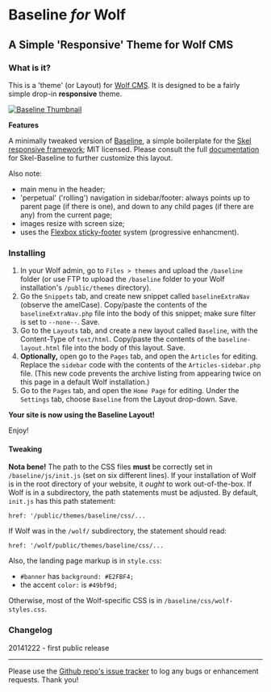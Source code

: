 # Baseline *for* Wolf

## A Simple 'Responsive' Theme for Wolf CMS

### What is it?

This is a 'theme' (or Layout) for [Wolf CMS][wcms]. It is designed to be a fairly simple drop-in **responsive** theme.

[![Baseline Thumbnail][thu]][png]

**Features**

A minimally tweaked version of [Baseline][bas], a simple boilerplate for the [Skel responsive framework][ske]; MIT licensed. Please consult the full [documentation][doc] for Skel-Baseline to further customize this layout.

Also note:

- main menu in the header;
- 'perpetual' ('rolling') navigation in sidebar/footer: always points up to parent page (if there is one), and down to any child pages (if there are any) from the current page;
- images resize with screen size;
- uses the [Flexbox sticky-footer][flx] system (progressive enhancment).


### Installing

1. In your Wolf admin, go to `Files > themes` and upload the `/baseline` folder (or use FTP to upload the `/baseline` folder to your Wolf installation's `/public/themes` directory).
1. Go the `Snippets` tab, and create new snippet called `baselineExtraNav` (observe the amelCase). Copy/paste the contents of the `baselineExtraNav.php` file into the body of this snippet; make sure filter is set to `--none--`. Save.
1. Go to the `Layouts` tab, and create a new layout called `Baseline`, with the Content-Type of `text/html`. Copy/paste the contents of the `baseline-layout.html` file into the body of this layout. Save.
1. **Optionally,** open go to the `Pages` tab, and open the `Articles` for editing. Replace the `sidebar` code with the contents of the `Articles-sidebar.php` file. (This new code prevents the archive listing from appearing twice on this page in a default Wolf installation.)
1. Go to the `Pages` tab, and open the `Home Page` for editing. Under the `Settings` tab, choose `Baseline` from the Layout drop-down. Save.

**Your site is now using the Baseline Layout!**

Enjoy!

#### Tweaking

**Nota bene!** The path to the CSS files **must** be correctly set in `/baseline/js/init.js` (set on six different lines). If your installation of Wolf is in the root directory of your website, it *ought* to work out-of-the-box. If Wolf is in a subdirectory, the path statements must be adjusted. By default, `init.js` has this path statement:

    href: '/public/themes/baseline/css/...

If Wolf was in the `/wolf/` subdirectory, the statement should read:

    href: '/wolf/public/themes/baseline/css/...

Also, the landing page markup is in `style.css`:

- `#banner` has `background: #E2FBF4;`
- the accent `color:` is `#49bf9d;`

Otherwise, most of the Wolf-specific CSS is in `/baseline/css/wolf-styles.css`.

### Changelog

20141222 - first public release

----

Please use the [Github repo's issue tracker][grit] to log any bugs or enhancement requests. Thank you!

[wcms]: http://www.wolfcms.org/
[thu]: http://i.imgur.com/XMtmT2Z.png "Baseline for Wolf CMS"
[png]: http://i.imgur.com/BYpq01c.png
[bas]: http://getskel.com/downloads/skel-baseline/
[ske]: http://getskel.com/
[doc]: http://getskel.com/docs
[flx]: http://philipwalton.github.io/solved-by-flexbox/demos/sticky-footer/
[grit]: https://github.com/dajare/wolf-baseline/issues
